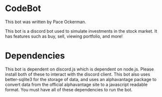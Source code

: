 # CodeBot

This bot was written by Pace Ockerman.

This bot is a discord bot used to simulate investments in the stock market.  It has features such as buy, sell, viewing portfolio, and more!

# Dependencies

This bot is dependent on discord.js which is dependent on node.js. Please install both of these to interact with the discord client. This bot also uses better-sqlite3 for the storage of data, and uses an alphavantage package to convert data from the official alphavantage site to a javascript readable format.  You must have all of these dependencies to run the bot.

